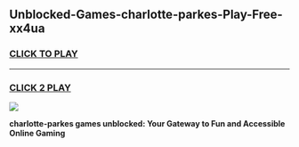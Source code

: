 
## Unblocked-Games-charlotte-parkes-Play-Free-xx4ua
<h3>
<a href="https://premium76.site?title=charlotte-parkes&ref=10A">CLICK TO PLAY</a></h3>
<hr>

<h3>
<a href="https://premium76.site?title=charlotte-parkes&ref=10A">CLICK 2 PLAY</a>
  
</h3>

<a href="https://premium76.site?title=charlotte-parkes&ref=10A"><img src="https://clearcache.store/games.png"></a>


**charlotte-parkes games unblocked: Your Gateway to Fun and Accessible Online Gaming**
